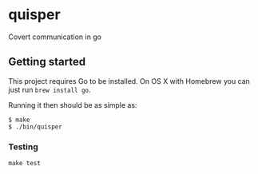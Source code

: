 # quisper

Covert communication in go

## Getting started

This project requires Go to be installed. On OS X with Homebrew you can just run `brew install go`.

Running it then should be as simple as:

```console
$ make
$ ./bin/quisper
```

### Testing

``make test``